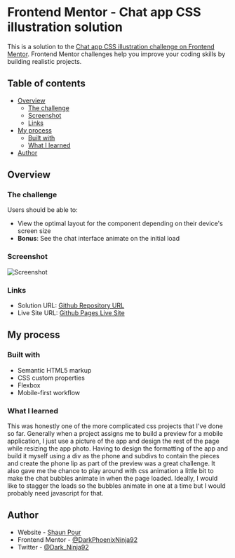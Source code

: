 # Frontend Mentor - Chat app CSS illustration solution

This is a solution to the [Chat app CSS illustration challenge on Frontend Mentor](https://www.frontendmentor.io/challenges/chat-app-css-illustration-O5auMkFqY). Frontend Mentor challenges help you improve your coding skills by building realistic projects.

## Table of contents

- [Overview](#overview)
  - [The challenge](#the-challenge)
  - [Screenshot](#screenshot)
  - [Links](#links)
- [My process](#my-process)
  - [Built with](#built-with)
  - [What I learned](#what-i-learned)
- [Author](#author)

## Overview

### The challenge

Users should be able to:

- View the optimal layout for the component depending on their device's screen size
- **Bonus**: See the chat interface animate on the initial load

### Screenshot

![Screenshot](./Screenshot.jpg)

### Links

- Solution URL: [Github Repository URL](https://github.com/ShaunPour/chat-app-illustration)
- Live Site URL: [Github Pages Live Site](https://ShaunPour.github.io/chat-app-illustration/)

## My process

### Built with

- Semantic HTML5 markup
- CSS custom properties
- Flexbox
- Mobile-first workflow

### What I learned

This was honestly one of the more complicated css projects that I've done so far. Generally when a project assigns me to build a preview for a mobile application, I just use a picture of the app and design the rest of the page while resizing
the app photo. Having to design the formatting of the app and build it myself using a div as the phone and subdivs to contain the pieces and create the phone lip as part of the preview was a great challenge. It also gave me the chance to
play around with css animation a little bit to make the chat bubbles animate in when the page loaded. Ideally, I would like to stagger the loads so the bubbles animate in one at a time but I would probably need javascript for that.

## Author

- Website - [Shaun Pour](https://www.scpour.com)
- Frontend Mentor - [@DarkPhoenixNinja92](https://www.frontendmentor.io/profile/DarkPhoenixNinja92)
- Twitter - [@Dark_Ninja92](https://www.twitter.com/Dark_Ninja92)
